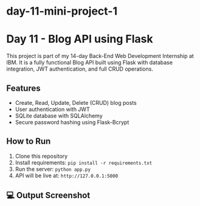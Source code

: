 # day-11-mini-project-1
# Day 11 - Blog API using Flask

This project is part of my 14-day Back-End Web Development Internship at IBM. It is a fully functional Blog API built using Flask with database integration, JWT authentication, and full CRUD operations.

## Features
- Create, Read, Update, Delete (CRUD) blog posts
- User authentication with JWT
- SQLite database with SQLAlchemy
- Secure password hashing using Flask-Bcrypt

## How to Run
1. Clone this repository
2. Install requirements: `pip install -r requirements.txt`
3. Run the server: `python app.py`
4. API will be live at: `http://127.0.0.1:5000`
## 💻 Output Screenshot




